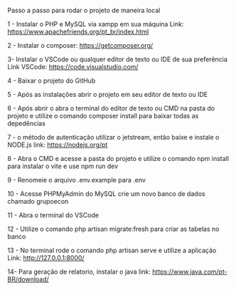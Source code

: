 Passo a passo para rodar o projeto de maneira local

1 - Instalar o PHP e MySQL via xampp em sua máquina Link: https://www.apachefriends.org/pt_br/index.html

2 - Instalar o composer: https://getcomposer.org/

3- Instalar o VSCode ou qualquer editor de texto ou IDE de sua preferência Link VSCode: https://code.visualstudio.com/

4 - Baixar o projeto do GitHub

5 - Após as instalações abrir o projeto em seu editor de texto ou IDE

6 - Após abrir o abra o terminal do editor de texto ou CMD na pasta do projeto e utilize o comando composer install para baixar
todas as depedências

7 - o método de autenticação utilizar o jetstream, então baixe e instale o NODE.js link: https://nodejs.org/pt

8 - Abra o CMD e acesse a pasta do projeto e utilize o comando npm install para instalar o vite e use npm run dev

9 - Renomeie o arquivo .env.example para .env

10 - Acesse PHPMyAdmin do MySQL crie um novo banco de dados chamado grupoecon

11 - Abra o terminal do VSCode

12 - Utilize o comando php artisan migrate:fresh para criar as tabelas no banco

13 - No terminal rode o comando php artisan serve e utilize a aplicação Link: http://127.0.0.1:8000/

14- Para geração de relatorio, instalar o java link: https://www.java.com/pt-BR/download/